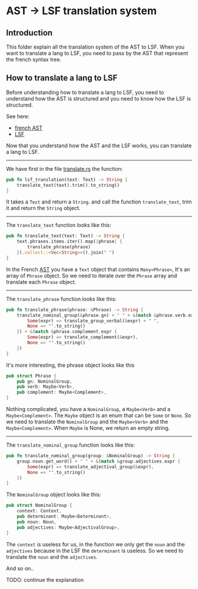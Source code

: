 # AST -> LSF translation system

## Introduction

This folder explain all the translation system of the AST to LSF.
When you want to translate a lang to LSF, you need to pass by the AST that represent the french syntax tree.

## How to translate a lang to LSF

Before understanding how to translate a lang to LSF, you need to understand how the AST is structured and you need to know how the LSF is structured.

See here:
- [french AST](./../../Lang/FR/AST.md)
- [LSF](./../../Lang/LSF/README.md)

Now that you understand how the AST and the LSF works, you can translate a 
lang to LSF.

---

We have first in the file [translate.rs](./../../../../src/translation/lsf/translate.rs) the function:

```rust
pub fn lsf_translation(text: Text) -> String {
    translate_text(text).trim().to_string()
}
```
It takes a `Text` and return a `String`. and call the function `translate_text`, trim it and return the `String` object.

---

The `translate_text` function looks like this:

```rust
pub fn translate_text(text: Text) -> String {
    text.phrases.items.iter().map(|phrase| {
        translate_phrase(phrase)
    }).collect::<Vec<String>>().join(" ")
}
```

In the French [AST](./../../Lang/FR/AST.md) you have a `Text` object that contains `Many<Phrase>`, It's an array of `Phrase` object. So we need to iterate over the `Phrase` array and translate each `Phrase` object.

---

The `translate_phrase` function looks like this:

```rust
pub fn translate_phrase(phrase: &Phrase) -> String {
    translate_nominal_group(&phrase.gn) + " " + &(match &phrase.verb.expr {
        Some(expr) => translate_group_verbal(&expr) + " ",
        None => "".to_string()
    }) + &(match &phrase.complement.expr {
        Some(expr) => translate_complement(&expr),
        None => "".to_string()
    })
}
```

It's more interesting, the phrase object looks like this

```rust
pub struct Phrase {
    pub gn: NominalGroup,
    pub verb: Maybe<Verb>,
    pub complement: Maybe<Complement>,
}
```
Nothing complicated, you have a `NominalGroup`, a `Maybe<Verb>` and a `Maybe<Complement>`. The `Maybe` object is an enum that can be `Some` or `None`. So we need to translate the `NominalGroup` and the `Maybe<Verb>` and the `Maybe<Complement>`. When `Maybe` is None, we return an empty string.

---

The `translate_nominal_group` function looks like this:

```rust
pub fn translate_nominal_group(group: &NominalGroup) -> String {
    group.noun.get_word() + " " + &(match &group.adjectives.expr {
        Some(expr) => translate_adjectival_group(&expr),
        None => "".to_string()
    })
}
```

The `NominalGroup` object looks like this:

```rust
pub struct NominalGroup {
    context: Context,
    pub determinant: Maybe<Determinant>,
    pub noun: Noun,
    pub adjectives: Maybe<AdjectivalGroup>,
}
```

The `context` is useless for us, in the function we only get the `noun` and the `adjectives` because in the LSF the `determinant` is useless. So we need to translate the `noun` and the `adjectives`.

And so on..

TODO: continue the explanation